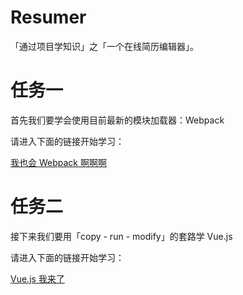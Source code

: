 # Resumer

「通过项目学知识」之「一个在线简历编辑器」。

# 任务一

首先我们要学会使用目前最新的模块加载器：Webpack

请进入下面的链接开始学习：

[我也会 Webpack 啊啊啊](https://github.com/jirengu-inc/jrg-project-5/issues/1)

# 任务二

接下来我们要用「copy - run - modify」的套路学 Vue.js

请进入下面的链接开始学习：

[Vue.js 我来了](https://github.com/jirengu-inc/jrg-project-5/issues/2)
